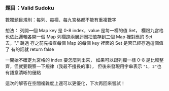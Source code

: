 ### 題目：Valid Sudoku

數獨題目規則：每列、每欄、每九宮格都不能有重複數字

想法：
列開一個 Map key 是 0-8 index，value 是每一欄的值 Set，
欄跟九宮格也依此邏輯各開一個 Map
列欄跑兩層迴圈把值存到三個 Map 裡對應的 Set 去，"." 跳過
存之前先檢查每個 Map 的每個 key 裡面的 Set 是否已經存過這個值了
有的話就 return false

一開始不確定九宮格的 index 要怎麼列出來，
如果可以跟列欄一樣 0-8 是比較整齊，但就要觀察一下規律（我最不擅長的事），
但後來發現用字串表示 `"1, 2"`也有語意清晰的優點

這次的解答在空間複雜度上還可以更優化，下次再回來嘗試！
